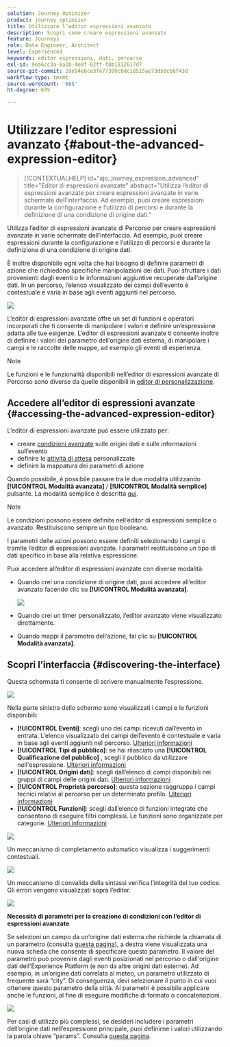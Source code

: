```yaml
---
solution: Journey Optimizer
product: journey optimizer
title: Utilizzare l’editor espressioni avanzato
description: Scopri come creare espressioni avanzate
feature: Journeys
role: Data Engineer, Architect
level: Experienced
keywords: editor espressioni, dati, percorso
exl-id: 9ea6cc3a-6a1b-4e8f-82ff-f8b1812617d7
source-git-commit: 2de94e8ce3fe77399c8dc1d515ae73d58cb8f43d
workflow-type: tm+mt
source-wordcount: '665'
ht-degree: 63%

---
```


# Utilizzare l’editor espressioni avanzato {#about-the-advanced-expression-editor}

>[!CONTEXTUALHELP]
>id="ajo_journey_expression_advanced"
>title="Editor di espressioni avanzate"
>abstract="Utilizza l’editor di espressioni avanzate per creare espressioni avanzate in varie schermate dell’interfaccia. Ad esempio, puoi creare espressioni durante la configurazione e l’utilizzo di percorsi e durante la definizione di una condizione di origine dati."

Utilizza l’editor di espressioni avanzate di Percorso per creare espressioni avanzate in varie schermate dell’interfaccia. Ad esempio, puoi creare espressioni durante la configurazione e l’utilizzo di percorsi e durante la definizione di una condizione di origine dati.

È inoltre disponibile ogni volta che hai bisogno di definire parametri di azione che richiedono specifiche manipolazioni dei dati. Puoi sfruttare i dati provenienti dagli eventi o le informazioni aggiuntive recuperate dall’origine dati. In un percorso, l’elenco visualizzato dei campi dell’evento è contestuale e varia in base agli eventi aggiunti nel percorso.

![](../assets/journey65.png)


L’editor di espressioni avanzate offre un set di funzioni e operatori incorporati che ti consente di manipolare i valori e definire un’espressione adatta alle tue esigenze. L’editor di espressioni avanzate ti consente inoltre di definire i valori del parametro dell’origine dati esterna, di manipolare i campi e le raccolte delle mappe, ad esempio gli eventi di esperienza.

>[!NOTE]
>
>Le funzioni e le funzionalità disponibili nell’editor di espressioni avanzate di Percorso sono diverse da quelle disponibili in [editor di personalizzazione](../../personalization/functions/functions.md).

## Accedere all’editor di espressioni avanzate {#accessing-the-advanced-expression-editor}

L’editor di espressioni avanzate può essere utilizzato per:

* creare [condizioni avanzate](../condition-activity.md#about_condition) sulle origini dati e sulle informazioni sull’evento
* definire le [attività di attesa](../wait-activity.md#custom) personalizzate
* definire la mappatura dei parametri di azione

Quando possibile, è possibile passare tra le due modalità utilizzando **[!UICONTROL Modalità avanzata]** / **[!UICONTROL Modalità semplice]** pulsante. La modalità semplice è descritta [qui](../condition-activity.md#about_condition).

>[!NOTE]
>
>Le condizioni possono essere definite nell’editor di espressioni semplice o avanzato. Restituiscono sempre un tipo booleano.
>
>I parametri delle azioni possono essere definiti selezionando i campi o tramite l’editor di espressioni avanzate. I parametri restituiscono un tipo di dati specifico in base alla relativa espressione.

Puoi accedere all’editor di espressioni avanzate con diverse modalità:

* Quando crei una condizione di origine dati, puoi accedere all’editor avanzato facendo clic su **[!UICONTROL Modalità avanzata]**.

  ![](../assets/journeyuc2_33.png)

* Quando crei un timer personalizzato, l’editor avanzato viene visualizzato direttamente.
* Quando mappi il parametro dell’azione, fai clic su **[!UICONTROL Modalità avanzata]**.

## Scopri l’interfaccia {#discovering-the-interface}

Questa schermata ti consente di scrivere manualmente l’espressione.

![](../assets/journey70.png)

Nella parte sinistra dello schermo sono visualizzati i campi e le funzioni disponibili:

* **[!UICONTROL Eventi]**: scegli uno dei campi ricevuti dall’evento in entrata. L’elenco visualizzato dei campi dell’evento è contestuale e varia in base agli eventi aggiunti nel percorso. [Ulteriori informazioni](../../event/about-events.md)
* **[!UICONTROL Tipi di pubblico]**: se hai rilasciato una **[!UICONTROL Qualificazione del pubblico]** , scegli il pubblico da utilizzare nell&#39;espressione. [Ulteriori informazioni](../condition-activity.md#using-a-segment)
* **[!UICONTROL Origini dati]**: scegli dall’elenco di campi disponibili nei gruppi di campi delle origini dati. [Ulteriori informazioni](../../datasource/about-data-sources.md)
* **[!UICONTROL Proprietà percorso]**: questa sezione raggruppa i campi tecnici relativi al percorso per un determinato profilo. [Ulteriori informazioni](journey-properties.md)
* **[!UICONTROL Funzioni]**: scegli dall’elenco di funzioni integrate che consentono di eseguire filtri complessi. Le funzioni sono organizzate per categorie. [Ulteriori informazioni](functions.md)

![](../assets/journey65.png)

Un meccanismo di completamento automatico visualizza i suggerimenti contestuali.

![](../assets/journey68.png)

Un meccanismo di convalida della sintassi verifica l’integrità del tuo codice. Gli errori vengono visualizzati sopra l’editor.

![](../assets/journey69.png)

**Necessità di parametri per la creazione di condizioni con l’editor di espressioni avanzate**

Se selezioni un campo da un’origine dati esterna che richiede la chiamata di un parametro (consulta [questa pagina](../../datasource/external-data-sources.md)), a destra viene visualizzata una nuova scheda che consente di specificare questo parametro. Il valore del parametro può provenire dagli eventi posizionati nel percorso o dall&#39;origine dati dell&#39;Experience Platform (e non da altre origini dati esterne). Ad esempio, in un’origine dati correlata al meteo, un parametro utilizzato di frequente sarà “city”. Di conseguenza, devi selezionare il punto in cui vuoi ottenere questo parametro della città. Ai parametri è possibile applicare anche le funzioni, al fine di eseguire modifiche di formato o concatenazioni.

![](../assets/journeyuc2_19.png)

Per casi di utilizzo più complessi, se desideri includere i parametri dell’origine dati nell’espressione principale, puoi definirne i valori utilizzando la parola chiave “params”. Consulta [questa pagina](../expression/field-references.md).
